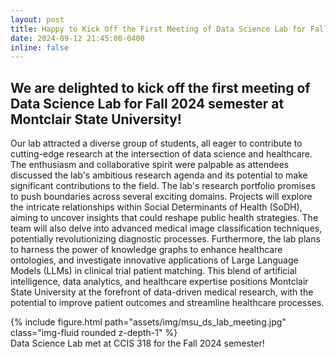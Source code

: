 ```yaml
---
layout: post
title: Happy to Kick Off the First Meeting of Data Science Lab for Fall 2024 Semester at Montclair State University!
date: 2024-09-12 21:45:00-0400
inline: false
---
```


We are delighted to kick off the first meeting of Data Science Lab for Fall 2024 semester at Montclair State University! 
-----------------------

Our lab attracted a diverse group of students, all eager to contribute to cutting-edge research at the intersection of data science and healthcare. 
The enthusiasm and collaborative spirit were palpable as attendees discussed the lab's ambitious research agenda and its potential to make significant contributions to the field.
The lab's research portfolio promises to push boundaries across several exciting domains. 
Projects will explore the intricate relationships within Social Determinants of Health (SoDH), aiming to uncover insights that could reshape public health strategies. 
The team will also delve into advanced medical image classification techniques, potentially revolutionizing diagnostic processes. 
Furthermore, the lab plans to harness the power of knowledge graphs to enhance healthcare ontologies, and investigate innovative applications of Large Language Models (LLMs) in clinical trial patient matching.
This blend of artificial intelligence, data analytics, and healthcare expertise positions Montclair State University at the forefront of data-driven medical research, with the potential to improve patient outcomes and streamline healthcare processes.

<div class="row">
    <div class="col-sm mt-3 mt-md-0">
        {% include figure.html path="assets/img/msu_ds_lab_meeting.jpg" class="img-fluid rounded z-depth-1" %}
    </div>
</div>
<div class="caption">
    Data Science Lab met at CCIS 318 for the Fall 2024 semester!
</div>
